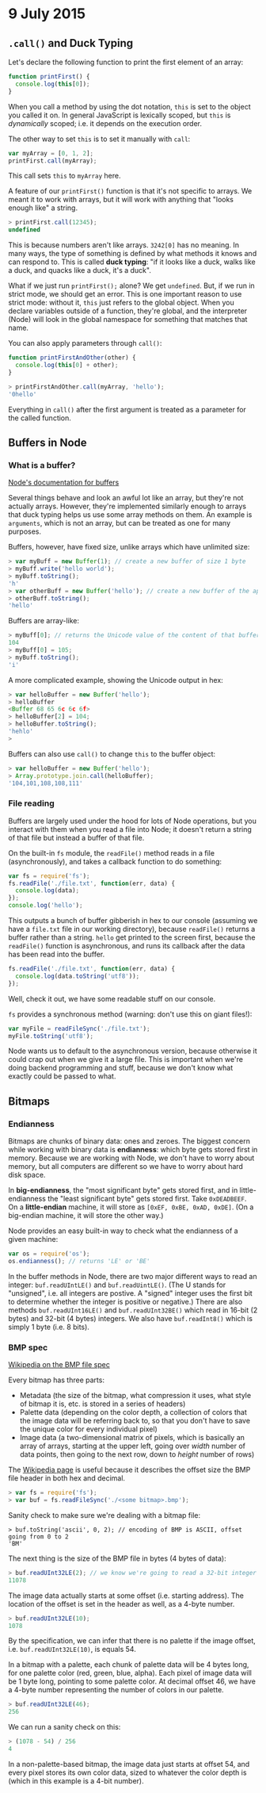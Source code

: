 # 9 July 2015
## `.call()` and Duck Typing

Let's declare the following function to print the first element of an array:
```javascript
function printFirst() {
  console.log(this[0]);
}
```
When you call a method by using the dot notation, `this` is set to the object you called it on. In general JavaScript is lexically scoped, but `this` is *dynamically* scoped; i.e. it depends on the execution order.

The other way to set `this` is to set it manually with `call`:
```javascript
var myArray = [0, 1, 2];
printFirst.call(myArray);
```
This call sets `this` to `myArray` here.

A feature of our `printFirst()` function is that it's not specific to arrays. We meant it to work with arrays, but it will work with anything that "looks enough like" a string.
```javascript
> printFirst.call(12345);
undefined
```
This is because numbers aren't like arrays. `3242[0]` has no meaning. In many ways, the type of something is defined by what methods it knows and can respond to. This is called **duck typing**: "if it looks like a duck, walks like a duck, and quacks like a duck, it's a duck".

What if we just run `printFirst();` alone? We get `undefined`. But, if we run in strict mode, we should get an error. This is one important reason to use strict mode: without it, `this` just refers to the global object. When you declare variables outside of a function, they're global, and the interpreter (Node) will look in the global namespace for something that matches that name.

You can also apply parameters through `call()`:
```javascript
function printFirstAndOther(other) {
  console.log(this[0] + other);
}

> printFirstAndOther.call(myArray, 'hello');
'0hello'
```
Everything in `call()` after the first argument is treated as a parameter for the called function.

## Buffers in Node
### What is a buffer?
[Node's documentation for buffers](https://nodejs.org/api/buffer.html)

Several things behave and look an awful lot like an array, but they're not actually arrays. However, they're implemented similarly enough to arrays that duck typing helps us use some array methods on them. An example is `arguments`, which is not an array, but can be treated as one for many purposes.

Buffers, however, have fixed size, unlike arrays which have unlimited size:
```javascript
> var myBuff = new Buffer(1); // create a new buffer of size 1 byte
> myBuff.write('hello world');
> myBuff.toString();
'h'
> var otherBuff = new Buffer('hello'); // create a new buffer of the appropriate size
> otherBuff.toString();
'hello'
```
Buffers are array-like:
```javascript
> myBuff[0]; // returns the Unicode value of the content of that buffer space
104
> myBuff[0] = 105;
> myBuff.toString();
'i'
```
A more complicated example, showing the Unicode output in hex:
```javascript
> var helloBuffer = new Buffer('hello');
> helloBuffer
<Buffer 68 65 6c 6c 6f>
> helloBuffer[2] = 104;
> helloBuffer.toString();
'hehlo'
>
```
Buffers can also use `call()` to change `this` to the buffer object:
```javascript
> var helloBuffer = new Buffer('hello');
> Array.prototype.join.call(helloBuffer);
'104,101,108,108,111'
```
### File reading
Buffers are largely used under the hood for lots of Node operations, but you interact with them when you read a file into Node; it doesn't return a string of that file but instead a buffer of that file.

On the built-in `fs` module, the `readFile()` method reads in a file (asynchronously), and takes a callback function to do something:
```javascript
var fs = require('fs');
fs.readFile('./file.txt', function(err, data) {
  console.log(data);
});
console.log('hello');
```
This outputs a bunch of buffer gibberish in hex to our console (assuming we have a `file.txt` file in our working directory), because `readFile()` returns a buffer rather than a string. `hello` get printed to the screen first, because the `readFile()` function is asynchronous, and runs its callback after the data has been read into the buffer.
```javascript
fs.readFile('./file.txt', function(err, data) {
  console.log(data.toString('utf8'));
});
```
Well, check it out, we have some readable stuff on our console.

`fs` provides a synchronous method (warning: don't use this on giant files!):
```javascript
var myFile = readFileSync('./file.txt');
myFile.toString('utf8');
```
Node wants us to default to the asynchronous version, because otherwise it could crap out when we give it a large file. This is important when we're doing backend programming and stuff, because we don't know what exactly could be passed to what.

## Bitmaps
### Endianness

Bitmaps are chunks of binary data: ones and zeroes. The biggest concern while working with binary data is **endianness**: which byte gets stored first in memory. Because we are working with Node, we don't have to worry about memory, but all computers are different so we have to worry about hard disk space.

In **big-endianness**, the "most significant byte" gets stored first, and in little-endianness the "least significant byte" gets stored first. Take `0xDEADBEEF`. On a **little-endian** machine, it will store as `[0xEF, 0xBE, 0xAD, 0xDE]`. (On a big-endian machine, it will store the other way.)

Node provides an easy built-in way to check what the endianness of a given machine:
```javascript
var os = require('os');
os.endianness(); // returns 'LE' or 'BE'
```
In the buffer methods in Node, there are two major different ways to read an integer: `buf.readUIntLE()` and `buf.readUintLE()`. (The U stands for "unsigned", i.e. all integers are postive. A "signed" integer uses the first bit to determine whether the integer is positive or negative.) There are also methods `buf.readUInt16LE()` and `buf.readUInt32BE()` which read in 16-bit (2 bytes) and 32-bit (4 bytes) integers. We also have `buf.readInt8()` which is simply 1 byte (i.e. 8 bits).

### BMP spec

[Wikipedia on the BMP file spec](https://en.wikipedia.org/wiki/BMP_file_format)

Every bitmap has three parts:
- Metadata (the size of the bitmap, what compression it uses, what style of bitmap it is, etc. is stored in a series of headers)
- Palette data (depending on the color depth, a collection of colors that the image data will be referring back to, so that you don't have to save the unique color for every individual pixel)
- Image data (a two-dimensional matrix of pixels, which is basically an array of arrays, starting at the upper left, going over *width* number of data points, then going to the next row, down to *height* number of rows)

The [Wikipedia page](https://en.wikipedia.org/wiki/BMP_file_format#Bitmap_file_header) is useful because it describes the offset size the BMP file header in both hex and decimal.
```javascript
> var fs = require('fs');
> var buf = fs.readFileSync('./<some bitmap>.bmp');
```
Sanity check to make sure we're dealing with a bitmap file:
```
> buf.toString('ascii', 0, 2); // encoding of BMP is ASCII, offset going from 0 to 2
'BM'
```
The next thing is the size of the BMP file in bytes (4 bytes of data):
```javascript
> buf.readUInt32LE(2); // we know we're going to read a 32-bit integer
11078
```
The image data actually starts at some offset (i.e. starting address). The location of the offset is set in the header as well, as a 4-byte number.
```javascript
> buf.readUInt32LE(10);
1078
```
By the specification, we can infer that there is no palette if the image offset, i.e. `buf.readUInt32LE(10)`, is equals 54.

In a bitmap with a palette, each chunk of palette data will be 4 bytes long, for one palette color (red, green, blue, alpha). Each pixel of image data will be 1 byte long, pointing to some palette color. At decimal offset 46, we have a 4-byte number representing the number of colors in our palette.
```javascript
> buf.readUInt32LE(46);
256
```
We can run a sanity check on this:
```javascript
> (1078 - 54) / 256
4
```
In a non-palette-based bitmap, the image data just starts at offset 54, and every pixel stores its own color data, sized to whatever the color depth is (which in this example is a 4-bit number).
